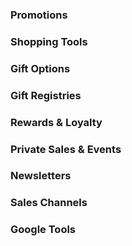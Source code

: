 ### Promotions
### Shopping Tools
### Gift Options
### Gift Registries
### Rewards & Loyalty
### Private Sales & Events
### Newsletters
### Sales Channels
### Google Tools